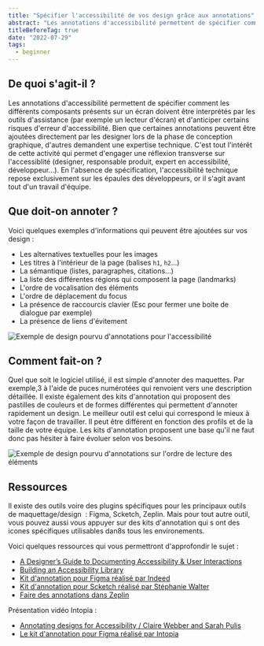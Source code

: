 ```yaml
---
title: "Spécifier l'accessibilité de vos design grâce aux annotations"
abstract: "Les annotations d'accessibilité permettent de spécifier comment les différents composants présents sur un écran doivent être interprétés par les outils d'assistance"
titleBeforeTag: true
date: "2022-07-29"
tags:
  - beginner
---
```


## De quoi s'agit-il ?

Les annotations d'accessibilité permettent de spécifier comment les différents composants présents sur un écran doivent être interprétés par les outils d'assistance (par exemple un lecteur d'écran) et d'anticiper certains risques d'erreur d'accessibilité. Bien que certaines annotations peuvent être ajoutées directement par les designer lors de la phase de conception graphique, d'autres demandent une expertise technique. C'est tout l'intérêt de cette activité qui permet d'engager une réflexion transverse sur l'accessiblité (designer, responsable produit, expert en accessibilité, développeur...). 
En l'absence de spécification, l'accessibilité technique repose exclusivement sur les épaules des développeurs, or il s'agit avant tout d'un travail d'équipe.

## Que doit-on annoter ?

Voici quelques exemples d'informations qui peuvent être ajoutées sur vos design&nbsp;: 
- Les alternatives textuelles pour les images
- Les titres à l'intérieur de la page (balises `h1`, `h2`...)
- La sémantique (listes, paragraphes, citations...)
- La liste des différentes régions qui composent la page (landmarks)
- L'ordre de vocalisation des éléments
- L'ordre de déplacement du focus
- La présence de raccourcis clavier (Esc pour fermer une boite de dialogue par exemple)
- La présence de liens d'évitement

<img src="../images/annotations/exemple.png" alt="Exemple de design pourvu d'annotations pour l'accessibilité" title="Exemple de design pourvu d'annotations pour l'accessibilité" class="img-fluid">


## Comment fait-on ?

Quel que soit le logiciel utilisé, il est simple d'annoter des maquettes. Par exemple,3 à l'aide de puces numérotées qui renvoient vers une description détaillée. Il existe également des kits d'annotation qui proposent des pastilles de couleurs et de formes différentes qui permettent d'annoter rapidement un design. Le meilleur outil est celui qui correspond le mieux à votre façon de travailler. Il peut être différent en fonction des profils et de la taille de votre équipe. Les kits d'annotation proposent une base qu'il ne faut donc pas hésiter à faire évoluer selon vos besoins.

<img src="../images/annotations/ordre de lecture.png" alt="Exemple de design pourvu d'annotations sur l'ordre de lecture des éléments" title="Exemple de design pourvu d'annotations sur l'ordre de lecture des éléments" class="img-fluid">


## Ressources

Il existe des outils voire des plugins spécifiques pour les principaux outils de maquettage/design&nbsp; : Figma, Scketch, Zeplin.
Mais pour tout autre outil, vous pouvez aussi vous appuyer sur des kits d'annotation qui s ont des icones spécifiques utilisables dan8s tous les environements.

Voici quelques ressources qui vous permettront d'approfondir le sujet&nbsp;: 
- <a href="https://stephaniewalter.design/blog/a-designers-guide-to-documenting-accessibility-user-interactions/" lang="en" hreflang="en">A Designer’s Guide to Documenting Accessibility & User Interactions</a>
- <a lang="en" hreflang="en" href="https://medium.com/indeed-design/building-an-accessibility-library-e134e9012c17">Building an Accessibility Library</a>
- <a hreflang="en" href="https://www.figma.com/community/file/953682768192596304">Kit d'annotation pour Figma réalisé par Indeed</a>
- <a hreflang="en" href="https://drive.google.com/file/d/1f4SVHbSCYG4XtZzCnRMmtUfNXANE8FWh/view">Kit d'annotation pour Scketch réalisé par Stéphanie Walter</a>
- <a hreflang="en" href="https://blog.zeplin.io/introducing-flows-and-annotations-a-new-way-to-communicate-design-intention">Faire des annotations dans Zeplin</a>

Présentation vidéo Intopia&nbsp;:
 - <a lang="en" hreflang="en" href="https://www.youtube.com/watch?v=Y35jmpS8lQM&feature=youtu.be&ab_channel=InclusiveDesign24%23id24">Annotating designs for Accessibility / Claire Webber and Sarah Pulis</a>
 - <a hreflang="en" href="https://www.figma.com/community/file/1022394680250523675">Le kit d'annotation pour Figma réalisé par Intopia</a>

